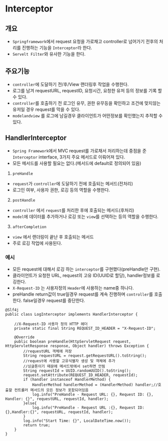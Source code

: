 # Interceptor
## 개요
- `Springframework`에서 request 요청을 가로채고 controller로 넘어가기 전후의 처리를 진행하는 기능을 `Interceptor`라 한다.
- `Servelt Filter`와 유사한 기능을 한다.

## 주요기능
- `controller`에 도달하기 전/후/View 랜더링후 작업을 수행한다. 
- 로그를 남겨 requestURL, requestID, 요청시간, 요청한 유저 등의 정보를 기록 할 수 있다.
- `controller`를 호출하기 전 로그인 유무, 권한 유무등을 확인하고 조건에 맞지않는 유저일 경우 request를 막을 수 있다.
- `modelandview` 를 로그에 남길경우 클라이언트가 어떤정보를 확인했는지 추적할 수 있다.



## HandlerInterceptor
- `Spring Framework`에서 MVC request를 가로채서 처리하는데 중점을 준 `Interceptor` interface, 3가지 주요 메서드로 이뤄어져 있다.
- 모든 메서드를 사용할 필요는 없다.(메서드에 default로 정의되어 있음)

1. `preHandle`
- `request`가 `controller`에 도달하기 전에 호출되는 메서드(전처리)
- 로그인 여부, 사용자 권한, 로깅 등의 역할을 수행한다.
2. `postHandle` 
- `controller` 에서 `request`를 처리한 후에 호출되는 메서드(후처리)
- `model`에 데이터를 추가하거나 로깅 또는 `view`를 선택하는 등의 역할을 수행한다.
3. `afterCompletion`
- `view` 에서 랜더링이 끝난 후 호출되는 메서드
- 주로 로깅 작업에 사용된다.

### 예시
- 모든 request에 대해서 로깅 하는 `interceptor`를 구현했다(preHandle만 구현).
- 클라이언트가 요청한 URL, request의 고유 ID(UUID로 할당), handler정보를 로깅한다.
- `X-Request-ID` 는 사용자정의 `Header`에 사용하는 name중 하나다.
- preHandle return값이 true일경우 request를 계속 진행하며 `controller`를 호출한다. false일경우 request를 중단한다.

```
@Slf4j
public class LogInterceptor implements HandlerInterceptor {

    //X-Request-ID 사용자 정의 HTTP 헤더
    private static final String REQUEST_ID_HEADER = "X-Request-ID";

    @Override
    public boolean preHandle(HttpServletRequest request, HttpServletResponse response, Object handler) throws Exception {
        //requestURL 객체에 저장
        String requestURL = request.getRequestURL().toString();
        //request에 사용할 고유식별자 생성 및 객체에 추가
        //싱글톤이기 때문에 메서드밖에서 set하면 안됨
        String requestId = UUID.randomUUID().toString();
        request.setAttribute(REQUEST_ID_HEADER, requestId);
        if (handler instanceof HandlerMethod) {
            HandlerMethod handlerMethod = (HandlerMethod) handler;//호출할 컨트롤러 메서드의 모든 정보가 포함되어있음
            log.info("PreHandle - Request URL: {}, Request ID: {}, Handler: {}", requestURL, requestId, handler);
        }else{
            log.info("PreHandle - Request URL :{}, Request ID:{},Handler:{}", requestURL, requestId, handler);
        }
        log.info("Start Time: {}", LocalDateTime.now());
        return true;
    }
}
```